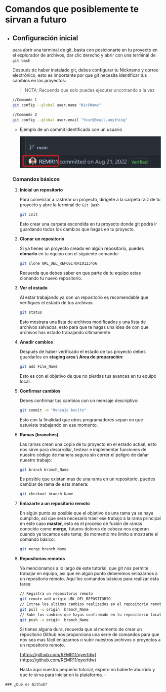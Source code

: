 # Comandos que posiblemente te sirvan a futuro
-    ## Configuración inicial
        para abrir una terminal de git, basta con posicionarte en tu proyecto en el explorador de archivos, dar clic derecho y abrir con una terminal de `git bash`
        
        Después de haber instalado git, debes configurar tu Nickname y correo electrónico, esto es importante por que git necesita identificar tus cambios en los proyectos:
        > NOTA: Recuenda que solo puedes ejecutar uncomando a la vez
        ```bash
        //Comando 1
        git config --global user.name "NickName"
        ```
        ```bash
        //Comando 2
        git config --global user.email "Your@Email.anything"
        ```
        * Ejemplo de un commit identificado con un usuario
            
            ![Untitled](Git%20y%20Github%20d5f4e889c55e4e51b9ab5e972a1abff0/captura-Commit.png)

        ### Comandos básicos
        
        1. **Inicial un repositorio**
            
            Para comenzar a rastrear un proyecto, dirígete a la carpeta raíz de tu proyecto y abre la terminal de `Git Bash`
            
            ```bash
            git init
            ```
            
            Esto crear una carpeta escondida en tu proyecto donde git podrá ir guardando todos los cambios que hagas en tu proyecto.
            
        2. **Clonar un repositorio**
            
            Si ya tienes un proyecto creado en algún repositorio, puedes **clonarlo** en tu equipo con el siguiente comando:
            
            ```bash
            git clone URL_DEL_REPOSITORIO123456
            ```
            
            Recuerda que debes saber en que parte de tu equipo estas clonando tu nuevo repositorio.
            
        3. **Ver el estado**
            
            Al estar trabajando ya con un repositorio es recomendable que verifiques el estado de tus archivos:
            
            ```bash
            git status
            ```
            
            Esto mostrara una lista de archivos modificados y una lista de archivos salvados, esto para que te hagas una idea de con que archivos has estado trabajando últimamente.
            
        4. ****************************Anadir cambios****************************
            
            Después de haber verificado el estado de tus proyecto debes guardarlos en ******staging area \ Area de preparación:******
            
            ```bash
            git add File_Name
            ```
            
            Esto es con el objetivo de que no pierdas tus avances en tu equipo local.
            
        5. ******Confirmar cambios****** 
            
            Debes confirmar tus cambios con un mensaje descriptivo:
            
            ```bash
            git commit -m "Mensaje bonito"
            ```
            
            Esto con la finalidad que otros programadores sepan en que estuviste trabajando en ese momento.
            
        6. ******Ramas (branches)******
            
            Las ramas crean una copia de tu proyecto en el estado actual, esto nos sirve para desarrollar, testear e implementar funciones de nuestro código de manera segura sin correr el peligro de dañar nuestro trabajo:
            
            ```bash
            git branch branch_Name
            ```
            
            Es posible que existan mas de una rama en un repositorio, puedes cambiar de rama de esta manera:
            
            ```bash
            git checkout branch_Name
            ```
            
        7. ****************Enlazarte a un repositorio remoto****************
            
            En algún punto es posible que el objetivo de una rama ya se haya cumplido, así que sera necesario traer ese trabajo a la rama principal en este caso **master,** esto es el proceso de fusión de ramas conocido como **merge,** futuros dolores de cabeza nos esperan cuando ya tocamos este tema; de momento me limito a mostrarte el comando básico:
            
            ```bash
            git merge branch_Name
            ```
            
        8. **Repositorios remotos**
            
            Ya mencionamos a lo largo de este tutorial, que git nos permite trabajar en equipo, así que en algún punto deberemos enlazarnos a un repositorio remoto. Aquí los comandos básicos para realizar esta tarea:
            
            ```bash
            // Registra un repositorio remoto
            git remote add origin URL_DEL_REPOSITORIO
            // Extrae los ultimos cambios realizados en el repositorio remoto
            git pull -u origin  branch_Name
            // Sube los cambios que hayas confirmado en tu repositorio local 
            git push -u origin  branch_Name
            ```
            
            Si tienes alguna dura, recuerda que al momento de crear un repositorio Github nos proporciona una serie de comandos para que nos sea mas fácil enlazarnos o subir nuestros archivos o proyectos a un repositorio remoto.  
            
            [https://github.com/REMR11/qyerfdw](https://github.com/REMR11/qyerfdw)
            
            Hasta aquí nuestro pequeño tutorial, espero no haberte aburrido y que te sirva para iniciar en la plataforma.
    -

    ### ¿Que es Github? 
